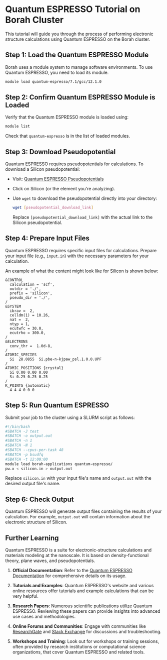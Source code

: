 # Quantum ESPRESSO Tutorial on Borah Cluster

This tutorial will guide you through the process of performing electronic structure calculations using Quantum ESPRESSO on the Borah cluster.

## Step 1: Load the Quantum ESPRESSO Module

Borah uses a module system to manage software environments. To use Quantum ESPRESSO, you need to load its module.

```bash
module load quantum-espresso/7.1/gcc/12.1.0
```

## Step 2: Confirm Quantum ESPRESSO Module is Loaded

Verify that the Quantum ESPRESSO module is loaded using:

```bash
module list
```

Check that `quantum-espresso` is in the list of loaded modules.

## Step 3: Download Pseudopotential

Quantum ESPRESSO requires pseudopotentials for calculations. To download a Silicon pseudopotential:

- Visit: [Quantum ESPRESSO Pseudopotentials](https://pseudopotentials.quantum-espresso.org/legacy_tables)
- Click on Silicon (or the element you're analyzing).
- Use `wget` to download the pseudopotential directly into your directory:

  ```bash
  wget [pseudopotential_download_link]
  ```

  Replace `[pseudopotential_download_link]` with the actual link to the Silicon pseudopotential.

## Step 4: Prepare Input Files

Quantum ESPRESSO requires specific input files for calculations. Prepare your input file (e.g., `input.in`) with the necessary parameters for your calculation.

An example of what the content might look like for Silicon is shown below:

```plaintext
&CONTROL
  calculation = 'scf',
  outdir = './',
  prefix = 'silicon',
  pseudo_dir = './',
/
&SYSTEM
  ibrav =  2, 
  celldm(1) = 10.26, 
  nat =  2, 
  ntyp = 1,
  ecutwfc = 30.0,
  ecutrho = 300.0,
/
&ELECTRONS
  conv_thr =  1.0d-8,
/
ATOMIC_SPECIES
  Si  28.0855  Si.pbe-n-kjpaw_psl.1.0.0.UPF
/
ATOMIC_POSITIONS {crystal}
  Si 0.00 0.00 0.00 
  Si 0.25 0.25 0.25
/
K_POINTS {automatic}
  4 4 4 0 0 0
```

## Step 5: Run Quantum ESPRESSO

Submit your job to the cluster using a SLURM script as follows:

```bash
#!/bin/bash
#SBATCH -J test
#SBATCH -o output.out
#SBATCH -n 1
#SBATCH -N 1
#SBATCH --cpus-per-task 48
#SBATCH -p bsudfq
#SBATCH -t 12:00:00
module load borah-applications quantum-espresso/
pw.x < silicon.in > output.out
```

Replace `silicon.in` with your input file's name and `output.out` with the desired output file's name.

## Step 6: Check Output

Quantum ESPRESSO will generate output files containing the results of your calculation. For example, `output.out` will contain information about the electronic structure of Silicon.

## Further Learning

Quantum ESPRESSO is a suite for electronic-structure calculations and materials modeling at the nanoscale. It is based on density-functional theory, plane waves, and pseudopotentials.

1. **Official Documentation**: Refer to the [Quantum ESPRESSO Documentation](https://www.quantum-espresso.org/resources/users-manual) for comprehensive details on its usage.

2. **Tutorials and Examples**: Quantum ESPRESSO's website and various online resources offer tutorials and example calculations that can be very helpful.

3. **Research Papers**: Numerous scientific publications utilize Quantum ESPRESSO. Reviewing these papers can provide insights into advanced use cases and methodologies.

4. **Online Forums and Communities**: Engage with communities like [ResearchGate](https://www.researchgate.net/) and [Stack Exchange](https://physics.stackexchange.com/) for discussions and troubleshooting.

5. **Workshops and Training**: Look out for workshops or training sessions, often provided by research institutions or computational science organizations, that cover Quantum ESPRESSO and related tools.

